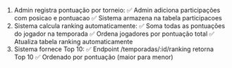 1. Admin registra pontuação por torneio:
✅ Admin adiciona participações com posicao e pontuacao
✅ Sistema armazena na tabela participacoes
2. Sistema calcula ranking automaticamente:
✅ Soma todas as pontuações do jogador na temporada
✅ Ordena jogadores por pontuação total
✅ Atualiza tabela ranking automaticamente
3. Sistema fornece Top 10:
✅ Endpoint /temporadas/:id/ranking retorna Top 10
✅ Ordenado por pontuação (maior para menor)
